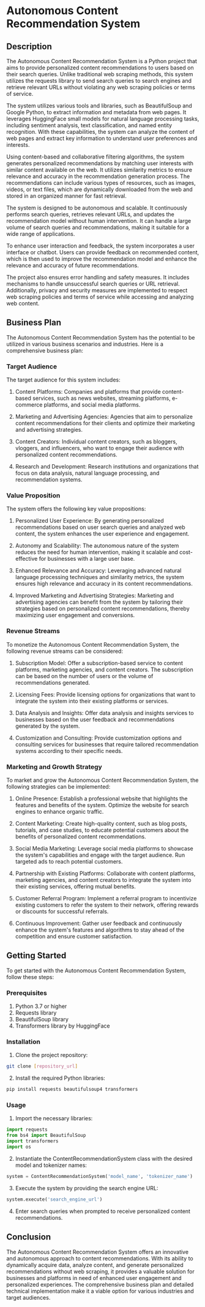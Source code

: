 # Autonomous Content Recommendation System

## Description

The Autonomous Content Recommendation System is a Python project that aims to provide personalized content recommendations to users based on their search queries. Unlike traditional web scraping methods, this system utilizes the requests library to send search queries to search engines and retrieve relevant URLs without violating any web scraping policies or terms of service.

The system utilizes various tools and libraries, such as BeautifulSoup and Google Python, to extract information and metadata from web pages. It leverages HuggingFace small models for natural language processing tasks, including sentiment analysis, text classification, and named entity recognition. With these capabilities, the system can analyze the content of web pages and extract key information to understand user preferences and interests.

Using content-based and collaborative filtering algorithms, the system generates personalized recommendations by matching user interests with similar content available on the web. It utilizes similarity metrics to ensure relevance and accuracy in the recommendation generation process. The recommendations can include various types of resources, such as images, videos, or text files, which are dynamically downloaded from the web and stored in an organized manner for fast retrieval.

The system is designed to be autonomous and scalable. It continuously performs search queries, retrieves relevant URLs, and updates the recommendation model without human intervention. It can handle a large volume of search queries and recommendations, making it suitable for a wide range of applications.

To enhance user interaction and feedback, the system incorporates a user interface or chatbot. Users can provide feedback on recommended content, which is then used to improve the recommendation model and enhance the relevance and accuracy of future recommendations.

The project also ensures error handling and safety measures. It includes mechanisms to handle unsuccessful search queries or URL retrieval. Additionally, privacy and security measures are implemented to respect web scraping policies and terms of service while accessing and analyzing web content.

## Business Plan

The Autonomous Content Recommendation System has the potential to be utilized in various business scenarios and industries. Here is a comprehensive business plan:

### Target Audience

The target audience for this system includes:

1. Content Platforms: Companies and platforms that provide content-based services, such as news websites, streaming platforms, e-commerce platforms, and social media platforms.

2. Marketing and Advertising Agencies: Agencies that aim to personalize content recommendations for their clients and optimize their marketing and advertising strategies.

3. Content Creators: Individual content creators, such as bloggers, vloggers, and influencers, who want to engage their audience with personalized content recommendations.

4. Research and Development: Research institutions and organizations that focus on data analysis, natural language processing, and recommendation systems.

### Value Proposition

The system offers the following key value propositions:

1. Personalized User Experience: By generating personalized recommendations based on user search queries and analyzed web content, the system enhances the user experience and engagement.

2. Autonomy and Scalability: The autonomous nature of the system reduces the need for human intervention, making it scalable and cost-effective for businesses with a large user base.

3. Enhanced Relevance and Accuracy: Leveraging advanced natural language processing techniques and similarity metrics, the system ensures high relevance and accuracy in its content recommendations.

4. Improved Marketing and Advertising Strategies: Marketing and advertising agencies can benefit from the system by tailoring their strategies based on personalized content recommendations, thereby maximizing user engagement and conversions.

### Revenue Streams

To monetize the Autonomous Content Recommendation System, the following revenue streams can be considered:

1. Subscription Model: Offer a subscription-based service to content platforms, marketing agencies, and content creators. The subscription can be based on the number of users or the volume of recommendations generated.

2. Licensing Fees: Provide licensing options for organizations that want to integrate the system into their existing platforms or services.

3. Data Analysis and Insights: Offer data analysis and insights services to businesses based on the user feedback and recommendations generated by the system.

4. Customization and Consulting: Provide customization options and consulting services for businesses that require tailored recommendation systems according to their specific needs.

### Marketing and Growth Strategy

To market and grow the Autonomous Content Recommendation System, the following strategies can be implemented:

1. Online Presence: Establish a professional website that highlights the features and benefits of the system. Optimize the website for search engines to enhance organic traffic.

2. Content Marketing: Create high-quality content, such as blog posts, tutorials, and case studies, to educate potential customers about the benefits of personalized content recommendations.

3. Social Media Marketing: Leverage social media platforms to showcase the system's capabilities and engage with the target audience. Run targeted ads to reach potential customers.

4. Partnership with Existing Platforms: Collaborate with content platforms, marketing agencies, and content creators to integrate the system into their existing services, offering mutual benefits.

5. Customer Referral Program: Implement a referral program to incentivize existing customers to refer the system to their network, offering rewards or discounts for successful referrals.

6. Continuous Improvement: Gather user feedback and continuously enhance the system's features and algorithms to stay ahead of the competition and ensure customer satisfaction.

## Getting Started

To get started with the Autonomous Content Recommendation System, follow these steps:

### Prerequisites

1. Python 3.7 or higher
2. Requests library
3. BeautifulSoup library
4. Transformers library by HuggingFace

### Installation

1. Clone the project repository:

```bash
git clone [repository_url]
```

2. Install the required Python libraries:

```bash
pip install requests beautifulsoup4 transformers
```

### Usage

1. Import the necessary libraries:

```python
import requests
from bs4 import BeautifulSoup
import transformers
import os
```

2. Instantiate the ContentRecommendationSystem class with the desired model and tokenizer names:

```python
system = ContentRecommendationSystem('model_name', 'tokenizer_name')
```

3. Execute the system by providing the search engine URL:

```python
system.execute('search_engine_url')
```

4. Enter search queries when prompted to receive personalized content recommendations.

## Conclusion

The Autonomous Content Recommendation System offers an innovative and autonomous approach to content recommendations. With its ability to dynamically acquire data, analyze content, and generate personalized recommendations without web scraping, it provides a valuable solution for businesses and platforms in need of enhanced user engagement and personalized experiences. The comprehensive business plan and detailed technical implementation make it a viable option for various industries and target audiences.